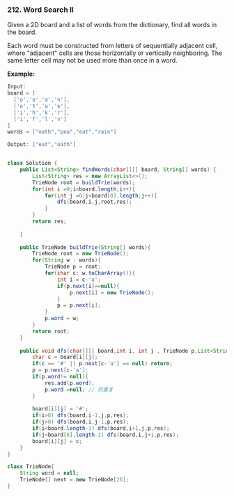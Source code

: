 ### 212. Word Search II

Given a 2D board and a list of words from the dictionary, find all words in the board.

Each word must be constructed from letters of sequentially adjacent cell, where "adjacent" cells are those horizontally or vertically neighboring. The same letter cell may not be used more than once in a word.

 

**Example:**

```java
Input: 
board = [
  ['o','a','a','n'],
  ['e','t','a','e'],
  ['i','h','k','r'],
  ['i','f','l','v']
]
words = ["oath","pea","eat","rain"]

Output: ["eat","oath"]
```

 

~~~java

class Solution {
    public List<String> findWords(char[][] board, String[] words) {
        List<String> res = new ArrayList<>();
        TrieNode root = buildTrie(words);
        for(int i =0;i<board.length;i++){
            for(int j =0;j<board[0].length;j++){
                dfs(board,i,j,root,res);
            }
        }
        return res;
        
    }
    
    public TrieNode buildTrie(String[] words){
        TrieNode root = new TrieNode();
        for(String w : words){
            TrieNode p = root;
            for(char c: w.toCharArray()){
                int i = c-'a';
                if(p.next[i]==null){
                    p.next[i] = new TrieNode();
                }
                p = p.next[i];
            }
            p.word = w;
        }
        return root;
    }
    
    public void dfs(char[][] board,int i, int j , TrieNode p,List<String> res){
        char c = board[i][j];
        if(c == '#' || p.next[c-'a'] == null) return;
        p = p.next[c-'a'];
        if(p.word!= null){
            res.add(p.word);
            p.word =null; // 防重复
        }
        
        board[i][j] = '#';
        if(i>0) dfs(board,i-1,j,p,res);
        if(j>0) dfs(board,i,j-1,p,res);
        if(i<board.length-1) dfs(board,i+1,j,p,res);
        if(j<board[0].length-1) dfs(board,i,j+1,p,res);
        board[i][j] = c;
    }
}

class TrieNode{
    String word = null;
    TrieNode[] next = new TrieNode[26];
}
~~~

